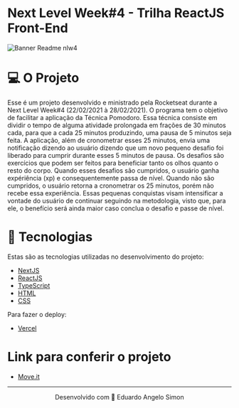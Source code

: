 # Next Level Week#4 - Trilha ReactJS Front-End

![Banner Readme nlw4](https://user-images.githubusercontent.com/62440116/109360555-33716980-7866-11eb-8639-7cfe39198933.png)

# 💻 O Projeto
Esse é um projeto desenvolvido e ministrado pela Rocketseat durante a Next Level Week#4 (22/02/2021 à 28/02/2021). O programa tem o objetivo de facilitar a aplicação da Técnica Pomodoro. Essa técnica consiste em dividir o tempo de alguma atividade prolongada em frações de 30 minutos cada, para que a cada 25 minutos produzindo, uma pausa de 5 minutos seja feita. A aplicação, além de cronometrar esses 25 minutos, envia uma notificação dizendo ao usuário dizendo que um novo pequeno desafio foi liberado para cumprir durante esses 5 minutos de pausa. Os desafios são exercícios que podem ser feitos para beneficiar tanto os olhos quanto o resto do corpo. Quando esses desafios são cumpridos, o usuário ganha expériência (xp) e consequentemente passa de nível. Quando não são cumpridos, o usuário retorna a cronometrar os 25 minutos, porém não recebe essa experiência. Essas pequenas conquistas visam intensificar a vontade do usuário de continuar seguindo na metodologia, visto que, para ele, o benefício será ainda maior caso conclua o desafio e passe de nível.

# 🚀 Tecnologias
Estas são as tecnologias utilizadas no desenvolvimento do projeto:

- <a href="https://nextjs.org/" target="_blank">NextJS</a> <br>
- <a href="https://pt-br.reactjs.org/docs/getting-started.html" target="_blank">ReactJS</a> <br>
- <a href="https://www.typescriptlang.org/docs/" target="_blank">TypeScript</a> <br>
- <a href="https://developer.mozilla.org/pt-BR/docs/Web/HTML" target="_blank">HTML</a> <br>
- <a href="https://developer.mozilla.org/pt-BR/docs/Web/CSS" target="_blank">CSS</a> <br>

Para fazer o deploy:
- <a href="https://vercel.com/docs">Vercel</a> <br>

#  Link para conferir o projeto
- <a href="https://moveit-silk-tau.vercel.app/" target="_blank">Move.it</a>
________________________________________________________________________________________________________________________________________________________________________________
<p align="center">Desenvolvido com 🧡 Eduardo Angelo Simon</p>
